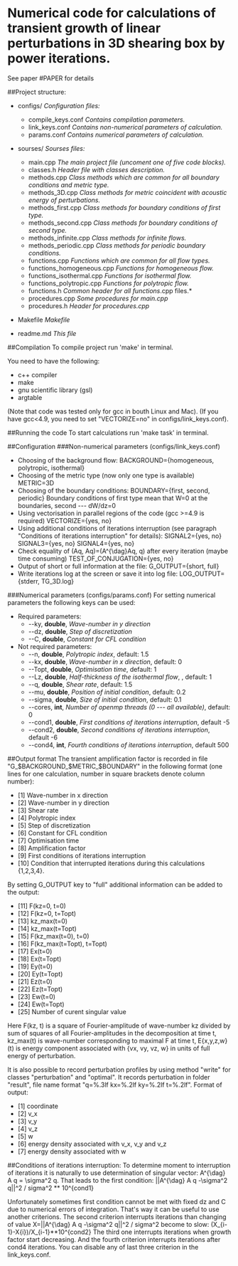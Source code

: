 # Numerical code for calculations of transient growth of linear perturbations in 3D shearing box by power iterations.
See paper #PAPER for details

##Project structure:
+ configs/                                                                   *Configuration files:*
  +  compile_keys.conf                                              *Contains compilation parameters.*
  + link_keys.conf                                                      *Contains non-numerical parameters of calculation.*
  + params.conf                                                         *Contains numerical parameters of calculation.*

+ sourses/                                                                  *Sourses files:*
  + main.cpp                                                               *The main project file (uncoment one of five code blocks).*
  + classes.h                                                               *Header file with classes description.*
  + methods.cpp                                                        *Class methods which are common for all boundary conditions and metric type.*
  + methods_3D.cpp                                                 *Class methods for metric coincident with  acoustic energy of perturbations.*
  + methods_first.cpp                                               *Class methods for boundary conditions of first type.*
  + methods_second.cpp                                          *Class methods for boundary conditions of second type.*
  + methods_infinite.cpp                                           *Class methods for infinite flows.*
  + methods_periodic.cpp                                        *Class methods for periodic boundary conditions.*
  + functions.cpp                                                       *Functions which are common for all flow types.*
  + functions_homogeneous.cpp                            *Functions for homogeneous flow.*
  + functions_isothermal.cpp                                  *Functions for isothermal flow.*
  + functions_polytropic.cpp                                   *Functions for polytropic flow.*
  + functions.h                                                           *Common header for all functions*.cpp files.*
  + procedures.cpp                                                    *Some procedures for main.cpp*
  + procedures.h                                                        *Header for procedures.cpp*

+ Makefile                                                                  *Makefile*
+ readme.md                                                              *This file*

##Compilation
To compile project run 'make' in terminal.

You need to have the following:
+ c++ compiler
+ make
+ gnu scientific library (gsl)
+ argtable

(Note that code was tested only for gcc in bouth Linux and Mac).
(If you have gcc<4.9, you need to set "VECTORIZE=no" in configs/link_keys.conf).

##Running the code
To start calculations run 'make task' in terminal.

##Configuration
###Non-numerical parameters (configs/link_keys.conf)
+ Choosing of the background flow:
BACKGROUND={homogeneous, polytropic, isothermal}
+ Choosing of the metric type (now only one type is available)
METRIC=3D
+ Choosing of the boundary conditions:
BOUNDARY={first, second, periodic}
Boundary conditions of first type mean that W=0 at the boundaries, second --- dW/dz=0
+ Using vectorisation in parallel regions of the code (gcc >=4.9 is required)
VECTORIZE={yes, no}
+ Using additional conditions of iterations interruption (see paragraph "Conditions of iterations interruption" for details):
SIGNAL2={yes, no}
SIGNAL3={yes, no}
SIGNAL4={yes, no}
+ Check equality of (Aq, Aq)=(A^{\dag}Aq, q) after every iteration (maybe time consuming)
TEST_OF_CONJUGATION={yes, no}
+ Output of short or full information at the file:
G_OUTPUT={short, full}
+ Write iterations log at the screen or save it into log file:
LOG_OUTPUT={stderr, TG_3D.log}

###Numerical parameters (configs/params.conf)
For setting numerical parameters the following keys can be used:
+ Required parameters:
  + --ky, **double**, *Wave-number in y direction*
  + --dz, **double**, *Step of discretization*
  + --C, **double**, *Constant for CFL condition*
+ Not required parameters:
  + --n, **double**, *Polytropic index*, default: 1.5
  + --kx, **double**, *Wave-number in x direction*, default: 0
  + --Topt, **double**, *Optimisation time*, default: 1
  + --Lz, **double**, *Half-thickness of the isothermal flow*, , default: 1
  + --q, **double**, *Shear rate*, default: 1.5
  + --mu, **double**, *Position of initial condition*, default: 0.2
  + --sigma, **double**, *Size of initial condition*, default: 0.1
  + --cores, **int**, *Number of openmp threads (0 --- all available)*, default: 0
  + --cond1, **double**, *First conditions of iterations interruption*, default -5
  + --cond2, **double**, *Second conditions of iterations interruption*, default -6
  + --cond4, **int**, *Fourth conditions of iterations interruption*, default 500

##Output format
The transient amplification factor is recorded in file "G_$BACKGROUND_$METRIC_$BOUNDARY" in the following format (one lines for one calculation, number in square brackets denote column number):
+ [1] Wave-number in x direction
+ [2] Wave-number in y direction
+ [3] Shear rate
+ [4] Polytropic index
+ [5] Step of discretization
+ [6] Constant for CFL condition
+ [7] Optimisation time
+ [8] Amplification factor
+ [9] First conditions of iterations interruption
+ [10] Condition that interrupted iterations during this calculations {1,2,3,4}.

By setting G_OUTPUT key to "full" additional information can be added to the output:
+ [11] F(kz=0, t=0)
+ [12] F(kz=0, t=Topt)
+ [13] kz_max(t=0)
+ [14] kz_max(t=Topt)
+ [15] F(kz_max(t=0), t=0)
+ [16] F(kz_max(t=Topt), t=Topt)
+ [17] Ex(t=0)
+ [18]    Ex(t=Topt)
+ [19] Ey(t=0)
+ [20] Ey(t=Topt)
+ [21] Ez(t=0)
+ [22] Ez(t=Topt)
+ [23] Ew(t=0)
+ [24] Ew(t=Topt)
+ [25] Number of curent singular value

Here F(kz, t) is a square of Fourier-amplitude of wave-number kz divided by sum of squares of all Fourier-amplitudes in the decomposition at time t,
kz_max(t) is wave-number corresponding to maximal F at time t,
E{x,y,z,w}(t) is energy component associated with {vx, vy, vz, w} in units of full energy of perturbation.

It is also possible to record perturbation profiles by using method "write" for classes "perturbation" and "optimal".
It records perturbation in folder "result", file name format "q=%.3lf kx=%.2lf ky=%.2lf t=%.2lf".
Format of output:
+ [1] coordinate
+ [2] v_x
+ [3] v_y
+ [4] v_z
+ [5] w
+ [6] energy density associated with v_x, v_y and v_z
+ [7] energy density associated with w

##Conditions of iterations interruption:
To determine moment to interruption of iterations it is naturally to use determination of singular vector:
A^{\dag} A q = \sigma^2 q.
That leads to the first condition:
||A^{\dag} A q -\sigma^2 q||^2 / sigma^2 ** 10^{cond1}

Unfortunately sometimes first condition cannot be met with fixed dz and C due to numerical errors of integration.
That's way it can be useful to use another criterions.
The second criterion interrupts iterations than changing of value X=||A^{\dag} A q -\sigma^2 q||^2 / sigma^2 become to slow:
(X_{i-1}-X{i})/X_{i-1}**10^{cond2}
The third one interrupts iterations when growth factor start decreasing.
And the fourth criterion interrupts iterations after cond4 iterations.
You can disable any of last three criterion in the link_keys.conf.
